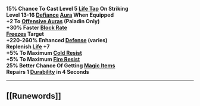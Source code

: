 **15% Chance To Cast Level 5 [Life Tap](https://diablo.fandom.com/wiki/Life_Tap "Life Tap") On Striking  
Level 13-16 [Defiance](https://diablo.fandom.com/wiki/Defiance "Defiance") [Aura](https://diablo.fandom.com/wiki/Aura "Aura") When Equipped  
+2 To [Offensive Auras](https://diablo.fandom.com/wiki/Offensive_Auras "Offensive Auras") (Paladin Only)  
+30% Faster [Block Rate](https://diablo.fandom.com/wiki/Block_Rate "Block Rate")  
[Freezes](https://diablo.fandom.com/wiki/Freeze "Freeze") Target  
+220-260% Enhanced [Defense](https://diablo.fandom.com/wiki/Defense "Defense") (varies)  
Replenish [Life](https://diablo.fandom.com/wiki/Life "Life") +7  
+5% To Maximum [Cold Resist](https://diablo.fandom.com/wiki/Cold_Resist "Cold Resist")  
+5% To Maximum [Fire Resist](https://diablo.fandom.com/wiki/Fire_Resist "Fire Resist")  
25% Better Chance Of Getting [Magic Items](https://diablo.fandom.com/wiki/Magic_Items "Magic Items")  
Repairs 1 [Durability](https://diablo.fandom.com/wiki/Durability "Durability") in 4 Seconds**

---
## [[Runewords]]